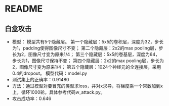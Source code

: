 # README
## 白盒攻击
<ul>
  <li>模型：  
  模型共有5个隐藏层。  
  第一个隐藏层：5x5的卷积层，深度为32，步长为1，padding使得图像尺寸不变；  
  第二个隐藏层：2x2的max pooling层，步长为2，图像尺寸变为原来1/4；  
  第三个隐藏层：5x5的卷基层，深度为64，步长为1，图像尺寸保持不变；  
  第四个隐藏层：2x2的max pooling层，步长为2，图像尺寸变为原来1/4；  
  第五个隐藏层：1024个神经元的全连接层，采用0.4的dropout。  
  模型代码：model.py
  </li>
  <li>
  测试集上的正确率：0.91480
  </li>
  <li>
  方法：通过模型对要冒充的类型求loss，并对x求导，将梯度乘一个常数加到x上，循环1000轮。具体参考代码w_attack.py。
  </li>
  <li>
  攻击成功率：0.646
  </li>
</ul>
